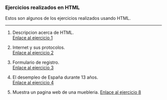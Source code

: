 ### Ejercicios realizados en HTML 
Estos son algunos de los ejercicios realizados usando HTML.

---

1. Descripcion acerca de HTML.  
    [Enlace al ejercicio 1](https://github.com/monepii/Ejercicios/blob/main/HTML/dise%C3%B1o1.html)

2. Internet y sus protocolos.  
    [Enlace al ejercicio 2](https://github.com/monepii/Ejercicios/blob/main/HTML/dise%C3%B1o2.html)

3. Formulario de registro.  
    [Enlace al ejercicio 3](https://github.com/monepii/Ejercicios/blob/main/HTML/dise%C3%B1o3.html)

4. El desempleo de España durante 13 años.  
    [Enlace al ejercicio 4](https://github.com/monepii/Ejercicios/blob/main/HTML/dise%C3%B1o4.html)

5.  Muestra un pagina web de una muebleria. 
    [Enlace al ejercicio 8](https://github.com/monepii/Ejercicios/blob/main/HTML/PROYECTO_WEB/index.html)
